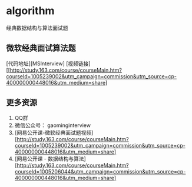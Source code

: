 # algorithm
经典数据结构与算法面试题

## 微软经典面试算法题
[代码地址][MSInterview]
[视频链接][[http://study.163.com/course/courseMain.htm?courseId=1005239002&utm_campaign=commission&utm_source=cp-400000000448016&utm_medium=share]


## 更多资源
1. QQ群
2. 微信公众号： gaominginterview
3. [网易公开课-微软经典面试题视频][http://study.163.com/course/courseMain.htm?courseId=1005239002&utm_campaign=commission&utm_source=cp-400000000448016&utm_medium=share]
4. [网易公开课 - 数据结构与算法][http://study.163.com/course/courseMain.htm?courseId=1005206044&utm_campaign=commission&utm_source=cp-400000000448016&utm_medium=share]
